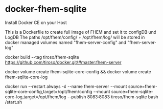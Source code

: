 # docker-fhem-sqlite
Install Docker CE on your Host

This is a Dockerfile to create full image of FHEM and set it to configDB und LogDB
The paths /opt/fhem/config/ + /opt/fhem/log/ will be stored in docker managed volumes named "fhem-server-config" and "fhem-server-log"

docker build --tag tiroso/fhem-sqlite https://github.com/tiroso/docker.git\#master:fhem-server

docker volume create fhem-sqlite-core-config && docker volume create fhem-sqlite-core-log

docker run --restart always -d --name fhem-server --mount source=fhem-sqlite-core-config,target=/opt/fhem/config --mount source=fhem-sqlite-core-log,target=/opt/fhem/log --publish 8083:8083 tiroso/fhem-sqlite bash /start.sh
